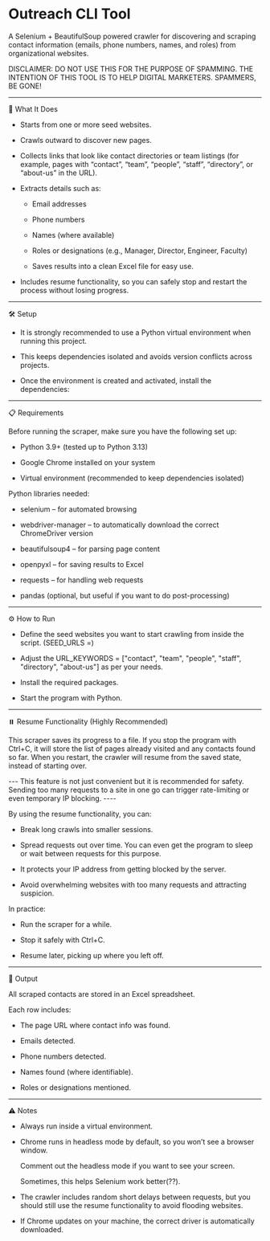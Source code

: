 # Outreach CLI Tool

A Selenium + BeautifulSoup powered crawler for discovering and scraping contact information (emails, phone numbers, names, and roles) from organizational websites.  

DISCLAIMER: DO NOT USE THIS FOR THE PURPOSE OF SPAMMING. THE INTENTION OF THIS TOOL IS TO HELP DIGITAL MARKETERS. SPAMMERS, BE GONE!  

---

🚀 What It Does  

- Starts from one or more seed websites.  

- Crawls outward to discover new pages.  

- Collects links that look like contact directories or team listings (for example, pages with “contact”, “team”, “people”, “staff”, “directory”, or “about-us” in the URL).  

- Extracts details such as:  

  - Email addresses  

  - Phone numbers  

  - Names (where available)  

  - Roles or designations (e.g., Manager, Director, Engineer, Faculty)  

  - Saves results into a clean Excel file for easy use.  

- Includes resume functionality, so you can safely stop and restart the process without losing progress.  

---

🛠️ Setup  

- It is strongly recommended to use a Python virtual environment when running this project.  

- This keeps dependencies isolated and avoids version conflicts across projects.  

- Once the environment is created and activated, install the dependencies:  

---

📋 Requirements  

Before running the scraper, make sure you have the following set up:  

- Python 3.9+ (tested up to Python 3.13)  

- Google Chrome installed on your system  

- Virtual environment (recommended to keep dependencies isolated)  

Python libraries needed:  

- selenium – for automated browsing  

- webdriver-manager – to automatically download the correct ChromeDriver version  

- beautifulsoup4 – for parsing page content  

- openpyxl – for saving results to Excel  

- requests – for handling web requests  

- pandas (optional, but useful if you want to do post-processing)  

---

⚙️ How to Run  

- Define the seed websites you want to start crawling from inside the script. (SEED_URLS =)

- Adjust the URL_KEYWORDS = ["contact", "team", "people", "staff", "directory", "about-us"] as per your needs.

- Install the required packages.  

- Start the program with Python.  

---

⏸️ Resume Functionality (Highly Recommended)  

This scraper saves its progress to a file. If you stop the program with Ctrl+C, it will store the list of pages already visited and any contacts found so far. When you restart, the crawler will resume from the saved state, instead of starting over.  

--- This feature is not just convenient but it is recommended for safety. Sending too many requests to a site in one go can trigger rate-limiting or even temporary IP blocking.  ---- 

By using the resume functionality, you can:  

- Break long crawls into smaller sessions.  

- Spread requests out over time. You can even get the program to sleep or wait between requests for this purpose.  

- It protects your IP address from getting blocked by the server.  

- Avoid overwhelming websites with too many requests and attracting suspicion.  

In practice:  

- Run the scraper for a while.  

- Stop it safely with Ctrl+C.  

- Resume later, picking up where you left off.  

---

📂 Output  

All scraped contacts are stored in an Excel spreadsheet.  

Each row includes:  

- The page URL where contact info was found.  

- Emails detected.  

- Phone numbers detected.  

- Names found (where identifiable).  

- Roles or designations mentioned.  

---

⚠️ Notes  

- Always run inside a virtual environment.  

- Chrome runs in headless mode by default, so you won’t see a browser window.  

  Comment out the headless mode if you want to see your screen.  

  Sometimes, this helps Selenium work better(??).  

- The crawler includes random short delays between requests, but you should still use the resume functionality to avoid flooding websites.  

- If Chrome updates on your machine, the correct driver is automatically downloaded.  
